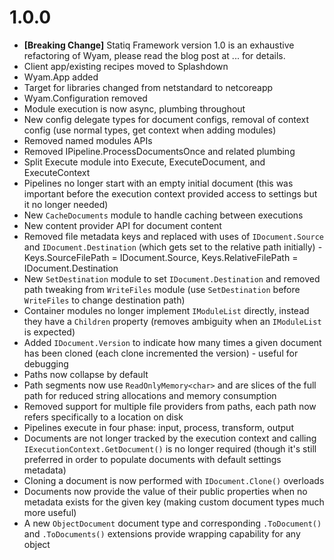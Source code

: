 # 1.0.0

- **[Breaking Change]** Statiq Framework version 1.0 is an exhaustive refactoring of Wyam, please read the blog post at ... for details.
- Client app/existing recipes moved to Splashdown
- Wyam.App added
- Target for libraries changed from netstandard to netcoreapp
- Wyam.Configuration removed
- Module execution is now async, plumbing throughout
- New config delegate types for document configs, removal of context config (use normal types, get context when adding modules)
- Removed named modules APIs
- Removed IPipeline.ProcessDocumentsOnce and related plumbing
- Split Execute module into Execute, ExecuteDocument, and ExecuteContext
- Pipelines no longer start with an empty initial document (this was important before the execution context provided access to settings but it no longer needed)
- New `CacheDocuments` module to handle caching between executions
- New content provider API for document content
- Removed file metadata keys and replaced with uses of `IDocument.Source` and `IDocument.Destination` (which gets set to the relative path initially) - Keys.SourceFilePath = IDocument.Source, Keys.RelativeFilePath = IDocument.Destination
- New `SetDestination` module to set `IDocument.Destination` and removed path tweaking from `WriteFiles` module (use `SetDestination` before `WriteFiles` to change destination path)
- Container modules no longer implement `IModuleList` directly, instead they have a `Children` property (removes ambiguity when an `IModuleList` is expected)
- Added `IDocument.Version` to indicate how many times a given document has been cloned (each clone incremented the version) - useful for debugging
- Paths now collapse by default
- Path segments now use `ReadOnlyMemory<char>` and are slices of the full path for reduced string allocations and memory consumption
- Removed support for multiple file providers from paths, each path now refers specifically to a location on disk
- Pipelines execute in four phase: input, process, transform, output
- Documents are not longer tracked by the execution context and calling `IExecutionContext.GetDocument()` is no longer required (though it's still preferred in order to populate documents with default settings metadata)
- Cloning a document is now performed with `IDocument.Clone()` overloads
- Documents now provide the value of their public properties when no metadata exists for the given key (making custom document types much more useful)
- A new `ObjectDocument` document type and corresponding `.ToDocument()` and `.ToDocuments()` extensions provide wrapping capability for any object